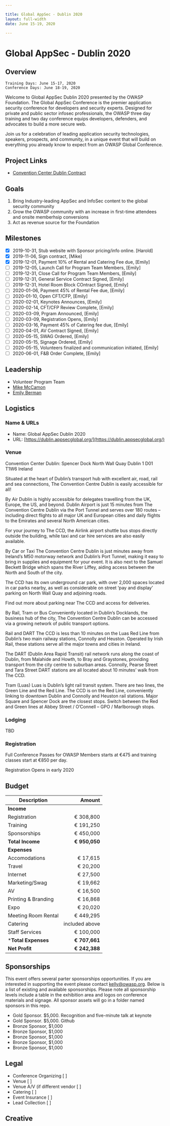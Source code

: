 ```yaml
---

title: Global AppSec - Dublin 2020
layout: full-width
date: June 15-19, 2020

---
```


# Global AppSec - Dublin 2020

## Overview
  
```
Training Days: June 15-17, 2020
Conference Days: June 18-19, 2020
```

Welcome to Global AppSec Dublin 2020 presented by the OWASP Foundation. The Global AppSec Conference is the premier application security conference for developers and security experts. Designed for private and public sector infosec professionals, the OWASP three day training and two day conference equips developers, defenders, and advocates to build a more secure web.

Join us for a celebration of leading application security technologies, speakers, prospects, and community, in a unique event that will build on everything you already know to expect from an OWASP Global Conference.

## Project Links

* [Convention Center Dublin Contract](www-staff/files/SignedContract-50689Rev1.pdf)

## Goals

1. Bring Industry-leading AppSec and InfoSec content to the global security community
2. Grow the OWASP community with an increase in first-time attendees and onsite memberhsip conversions
3. Act as revenue source for the Foundation 

## Milestones

- [x] 2019-10-31, Stub website with Sponsor pricing/info online. [Harold]
- [x] 2019-11-06, Sign contract, [Mike]
- [x] 2019-12-01, Payment 10% of Rental and Catering Fee due, [Emily]
- [ ] 2019-12-05, Launch Call for Program Team Members, [Emily]
- [ ] 2019-12-31, Close Call for Program Team Members, [Emily]
- [ ] 2019-12-31, General Service Contract Signed, [Emily]
- [ ] 2019-12-31, Hotel Room Block COntract Signed, [Emily]
- [ ] 2020-01-06, Payment 45% of Rental Fee due, [Emily]
- [ ] 2020-01-10, Open CFT/CFP, [Emily]
- [ ] 2020-02-01, Keynotes Announces, [Emily]
- [ ] 2020-02-14, CFT/CFP Review Complete, [Emily]
- [ ] 2020-03-09, Prgram Announced, [Emily]
- [ ] 2020-03-09, Registration Opens, [Emily]
- [ ] 2020-03-16, Payment 45% of Catering fee due, [Emily]
- [ ] 2020-04-01, AV Contract Signed, [Emily]
- [ ] 2020-05-15, SWAG Ordered, [Emily]
- [ ] 2020-05-15, Signage Ordered, [Emily]
- [ ] 2020-05-15, Volunteers finalized and communication initiated, [Emily]
- [ ] 2020-06-01, F&B Order Complete, [Emily]

## Leadership

* Volunteer Program Team
* [Mike McCamon](mailto:mike.mccamon@owasp.com?subject=An%20Interesting%20Email)
* [Emily Berman](mailto:emily.berman@owasp.com?subject=An%20Interesting%20Email)

## Logistics

### Name & URLs

* Name: Global AppSec Dublin 2020
* URL: [https://dublin.appsecglobal.org/](https://dublin.appsecglobal.org/)

### Venue

Convention Center Dublin:
Spencer Dock
North Wall Quay
Dublin 1
D01 T1W6
Ireland

Situated at the heart of Dublin’s transport hub with excellent air, road, rail and sea connections, The Convention Centre Dublin is easily accessible for all!

By Air
Dublin is highly accessible for delegates travelling from the UK, Europe, the US, and beyond. Dublin Airport is just 15 minutes from The Convention Centre Dublin via the Port Tunnel and serves over 180 routes – including direct flights to all major UK and European cities and daily flights to the Emirates and several North American cities.

For your journey to The CCD, the Airlink airport shuttle bus stops directly outside the building, while taxi and car hire services are also easily available.

By Car or Taxi
The Convention Centre Dublin is just minutes away from Ireland’s M50 motorway network and Dublin’s Port Tunnel, making it easy to bring in supplies and equipment for your event. It is also next to the Samuel Beckett Bridge which spans the River Liffey, aiding access between the North and South of the city.

The CCD has its own underground car park, with over 2,000 spaces located in car parks nearby, as well as considerable on street ‘pay and display’ parking on North Wall Quay and adjoining roads.

Find out more about parking near The CCD and access for deliveries.

By Rail, Tram or Bus
Conveniently located in Dublin’s Docklands, the business hub of the city, The Convention Centre Dublin can be accessed via a growing network of public transport options.

Rail and DART
The CCD is less than 10 minutes on the Luas Red Line from Dublin’s two main railway stations, Connolly and Heuston. Operated by Irish Rail, these stations serve all the major towns and cities in Ireland.

The DART (Dublin Area Rapid Transit) rail network runs along the coast of Dublin, from Malahide and Howth, to Bray and Graystones, providing transport from the city centre to suburban areas. Connolly, Pearse Street and Tara Street DART stations are all located about 10 minutes’ walk from The CCD.

Tram (Luas)
Luas is Dublin’s light rail transit system. There are two lines, the Green Line and the Red Line. The CCD is on the Red Line, conveniently linking to downtown Dublin and Connolly and Heuston rail stations. Major Square and Spencer Dock are the closest stops. Switch between the Red and Green lines at Abbey Street / O’Connell – GPO / Marlborough stops. 

### Lodging 

TBD

### Registration 

Full Conference Passes for OWASP Members starts at €475 and training classes start at €850 per day.

Registration Opens in early 2020

## Budget 

Description            | Amount
--------------         | ------------:
**Income**             | 
Registration           | € 308,800
Training               | € 191,250
Sponsorships           | € 450,000
**Total Income**       | **€ 950,050**
**Expenses**           | 
Accomodations          | € 17,615
Travel                 | € 20,200 
Internet               | € 27,500
Marketing/Swag         | € 19,662
AV                     | € 16,500 
Printing & Branding    | € 16,868
Expo                   | € 20,020
Meeting Room Rental    | € 449,295
Catering               | included above
Staff Services         | € 100,000
***Total Expenses**    | **€ 707,661**
**Net Profit**         | **€ 242,388**

## Sponsorships

This event offers several parter sponsorships opportunities.  If you are interested in supporting the event please contact [kelly@owasp.org](mailto:kelly@owasp.org&subject:Dublin%20Sponsorship). Below is a list of existing and available sponsorships. Please note all sponsorship levels include a table in the exhibition area and logos on conference materials and signage. All sponsor assets will go in a folder named sponsors in this repo.

* Gold Sponsor. $5,000. Recognition and five-minute talk at keynote
* Gold Sponsor. $5,000. Github
* Bronze Sponsor, $1,000
* Bronze Sponsor, $1,000
* Bronze Sponsor, $1,000
* Bronze Sponsor, $1,000
* Bronze Sponsor, $1,000

## Legal



* Conference Organizing [ ]
* Venue [ ]
* Venue A/V (if different vendor [ ]
* Catering [ ]
* Event Insurance [ ]
* Lead Collection [ ]

## Creative

